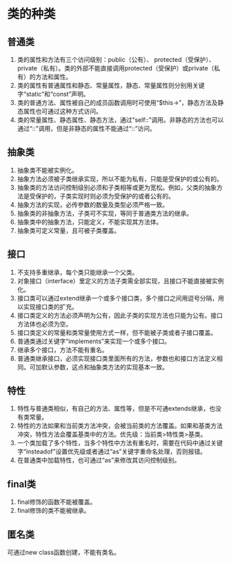 # 类的种类

## 普通类
1. 类的属性和方法有三个访问级别：public（公有）、 protected（受保护）、private（私有）。类的外部不能直接调用protected（受保护）或private（私有）的方法和属性。
2. 类的属性有普通属性和静态、常量属性，静态、常量属性则分别用关键字“static”和“const”声明。
3. 类的普通方法、属性被自己的成员函数调用时可使用“$this->”，静态方法及静态属性也可通过这种方式访问。
4. 类的常量属性、静态属性、静态方法，通过“self::”调用。非静态的方法也可以通过“::”调用，但是非静态的属性不能通过“::”访问。

## 抽象类
1. 抽象类不能被实例化。
2. 抽象方法必须被子类继承实现，所以不能为私有，只能是受保护的或公有的。
3. 抽象类的方法访问控制级别必须和子类相等或更为宽松。例如，父类的抽象方法是受保护的，子类实现时则必须为受保护的或者公有的。
4. 抽象方法的实现，必传参数的数量及类型必须严格一致。
5. 抽象类的非抽象方法，子类可不实现，等同于普通类方法的继承。
6. 抽象类中的抽象方法，只能定义，不能实现其方法体。
7. 抽象类可定义常量，且可被子类覆盖。

## 接口
1. 不支持多重继承，每个类只能继承一个父类。
2. 对象接口（interface）里定义的方法子类需全部实现，且接口不能直接被实例化。
3. 接口类可以通过extend继承一个或多个接口类，多个接口之间用逗号分隔，用以实现接口类的扩充。
4. 接口类定义的方法必须声明为公有，因此子类的实现方法也只能为公有。接口方法体也必须为空。
5. 接口类定义的常量和类常量使用方式一样，但不能被子类或者子接口覆盖。
6. 普通类通过关键字“implements”来实现一个或多个接口。
7. 继承多个接口，方法不能有重名。
8. 普通类继承接口，必须实现接口类里面所有的方法，参数也和接口方法定义相同。可加默认参数，这点和抽象类方法的实现基本一致。

## 特性
1. 特性与普通类相似，有自己的方法、属性等，但是不可通extends继承，也没有类常量。
2. 特性的方法如果和当前类方法冲突，会被当前类的方法覆盖。如果和基类方法冲突，特性方法会覆盖基类中的方法。优先级：当前类>特性类>基类。
3. 一个类加载了多个特性，当多个特性中方法有重名时，需要在代码中通过关键字“insteadof”设置优先级或者通过“as”关键字重命名处理，否则报错。
4. 在普通类中加载特性，也可通过“as”来修改其访问控制级别。

## final类
1. final修饰的函数不能被覆盖。
2. final修饰的类不能被继承。

## 匿名类
可通过new class函数创建，不能有类名。